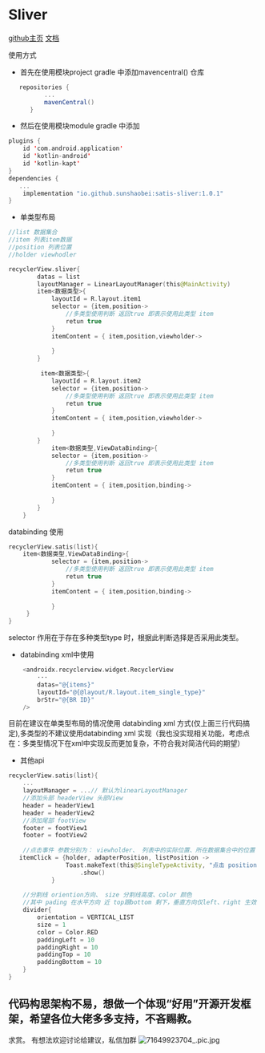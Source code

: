 # Sliver
[github主页](https://github.com/sunshaobei/Satis)
[文档](https://sunshaobei.gitbook.io/satis/sliver)

使用方式

- 首先在使用模块project gradle 中添加mavencentral() 仓库

 ```groovy
    repositories {
           ...
           mavenCentral()
       }
   ```
- 然后在使用模块module gradle 中添加
 
```kotlin	
plugins {
    id 'com.android.application'
    id 'kotlin-android'
    id 'kotlin-kapt'
}
dependencies {
   ...
    implementation "io.github.sunshaobei:satis-sliver:1.0.1"
}


```

- 单类型布局
```kotlin
//list 数据集合
//item 列表item数据
//position 列表位置
//holder viewhodler

recyclerView.sliver{
        datas = list
        layoutManager = LinearLayoutManager(this@MainActivity)
        item<数据类型>{
            layoutId = R.layout.item1
            selector = {item,position->
                //多类型使用判断 返回true 即表示使用此类型 item
                retun true
            }
            itemContent = { item,position,viewholder->
                
            }
        }
        
         item<数据类型>{
            layoutId = R.layout.item2
            selector = {item,position->
                //多类型使用判断 返回true 即表示使用此类型 item
                retun true
            }
            itemContent = { item,position,viewholder->
                
            }
        }
  			item<数据类型,ViewDataBinding>{
            selector = {item,position->
                //多类型使用判断 返回true 即表示使用此类型 item
                retun true
            }
            itemContent = { item,position,binding->
                
            }
        }
    }
```
 databinding 使用
```kotlin
recyclerView.satis(list){	
    item<数据类型,ViewDataBinding>{
            selector = {item,position->
                //多类型使用判断 返回true 即表示使用此类型 item
                retun true
            }
            itemContent = { item,position,binding->
                
            }
     }
}
```

selector 作用在于存在多种类型type 时，根据此判断选择是否采用此类型。

-  databinding xml中使用

```kotlin
    <androidx.recyclerview.widget.RecyclerView
        ···
        datas="@{items}"
        layoutId="@{@layout/R.layout.item_single_type}"
        brStr="@{BR ID}"
    />
```
目前在建议在单类型布局的情况使用 databinding xml 方式(仅上面三行代码搞定),多类型的不建议使用databinding xml 实现（我也没实现相关功能，考虑点在：多类型情况下在xml中实现反而更加复杂，不符合我对简洁代码的期望）

- 其他api
```kotlin
recyclerView.satis(list){	
    ...
    layoutManager = ...// 默认为linearLayoutManager
    //添加头部 headerView 头部View
    header = headerView1
    header = headerView2
    //添加尾部 footView
    footer = footView1
    footer = footView2
    
    //点击事件 参数分别为： viewholder、 列表中的实际位置、所在数据集合中的位置
   itemClick = {holder, adapterPosition, listPosition ->
                Toast.makeText(this@SingleTypeActivity, "点击 position -$p2", Toast.LENGTH_SHORT)
                    .show()
            }
    
    //分割线 oriention方向、 size 分割线高度、color 颜色 
    //其中 pading 在水平方向 近 top跟bottom 剩下，垂直方向仅left、right 生效
    divider{
        orientation = VERTICAL_LIST
        size = 1
        color = Color.RED
        paddingLeft = 10
        paddingRight = 10
        paddingTop = 10
        paddingBottom = 10
    }
}
```
## 代码构思架构不易，想做一个体现“好用”开源开发框架，希望各位大佬多多支持，不吝赐教。

求赏。                     有想法欢迎讨论给建议，私信加群
![71649923704_.pic.jpg](https://upload-images.jianshu.io/upload_images/7974572-db197de39302c151.jpg?imageMogr2/auto-orient/strip%7CimageView2/2/w/720)
